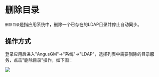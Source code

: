 删除目录
===

`删除目录`是指应用系统中，删除一个已存在的LDAP目录并停止自动同步。

## 操作方式

登录应用后进入"AngusGM"->"系统"->"LDAP"，选择列表中需要删除的目录服务，点击"删除目录"操作，如下图：

![](https://bj-c1-prod-files.xcan.cloud/storage/pubapi/v1/file/ladp-delete.png?fid=207887590483820790&fpt=dgeGNdEmG3GQ8gyKhjB4nde9thCnrgAyN1Ev19bM)

